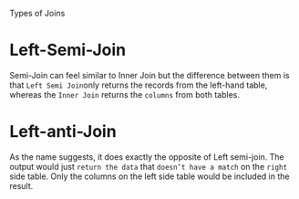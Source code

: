
Types of Joins 

# Left-Semi-Join

Semi-Join can feel similar to Inner Join but the difference between them is that `Left Semi Join`only returns the records from the left-hand table, whereas the `Inner Join` returns the `columns` from both tables.

# Left-anti-Join

As the name suggests, it does exactly the opposite of Left semi-join. The output would just `return the data` that `doesn’t have a match` on the `right` side table. Only the columns on the left side table would be included in the result.





<!--stackedit_data:
eyJoaXN0b3J5IjpbLTQxNjM3OTM2NywtMTk3Mzg2NTIwOCwtMz
QyMjA0OTQxXX0=
-->